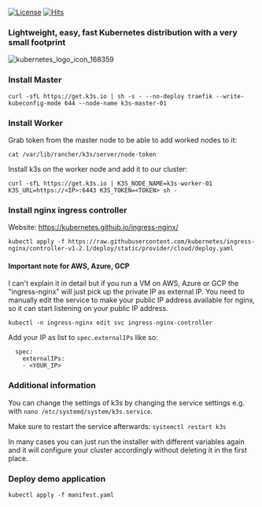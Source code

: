 [![License](https://img.shields.io/badge/License-MIT-blue)](#license "Go to license section") [![Hits](https://hits.seeyoufarm.com/api/count/incr/badge.svg?url=https%3A%2F%2Fgithub.com%2Fsagarkhandve%2Fkubernetes-cluster.git&count_bg=%2308DD09&title_bg=%23555555&icon=&icon_color=%23E7E7E7&title=hits&edge_flat=true)](https://hits.seeyoufarm.com)

### Lightweight, easy, fast Kubernetes distribution with a very small footprint
![kubernetes_logo_icon_168359](https://user-images.githubusercontent.com/90393971/187159759-d19a8782-d9c6-46af-9a57-7ec015f63a15.png)

### Install Master

`curl -sfL https://get.k3s.io | sh -s - --no-deploy traefik --write-kubeconfig-mode 644 --node-name k3s-master-01`

### Install Worker

Grab token from the master node to be able to add worked nodes to it: 

`cat /var/lib/rancher/k3s/server/node-token`

Install k3s on the worker node and add it to our cluster:

`curl -sfL https://get.k3s.io | K3S_NODE_NAME=k3s-worker-01 K3S_URL=https://<IP>:6443 K3S_TOKEN=<TOKEN> sh - `

### Install nginx ingress controller


Website: https://kubernetes.github.io/ingress-nginx/

`kubectl apply -f https://raw.githubusercontent.com/kubernetes/ingress-nginx/controller-v1.2.1/deploy/static/provider/cloud/deploy.yaml`

#### Important note for AWS, Azure, GCP

I can't explain it in detail but if you run a VM on AWS, Azure or GCP the "ingress-nginx" will just pick up the private IP as external IP. You need to manually edit the service to make your public IP address available for nginx, so it can start listening on your public IP address.

`kubectl -n ingress-nginx edit svc ingress-nginx-controller`

Add your IP as list to `spec.externalIPs` like so:

```
  spec:
    externalIPs:
    - <YOUR_IP>
```

### Additional information

You can change the settings of k3s by changing the service settings e.g. with `nano /etc/systemd/system/k3s.service`.

Make sure to restart the service afterwards: `systemctl restart k3s`

In many cases you can just run the installer with different variables again and it will configure your cluster accordingly without deleting it in the first place.

### Deploy demo application

`kubectl apply -f manifest.yaml`
